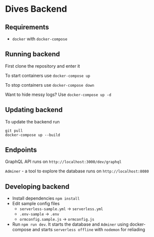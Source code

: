 # Dives Backend

## Requirements
* `docker` with `docker-compose`

## Running backend
First clone the repository and enter it 

To start containers use `docker-compose up`

To stop containers use `docker-compose down`

Want to hide messy logs? Use `docker-compose up -d`

## Updating backend

To update the backend run 
```
git pull
docker-compose up --build
```

## Endpoints

GraphQL API runs on `http://localhost:3000/dev/graphql`

`Adminer` - a tool to explore the database runs on `http://localhost:8080`

## Developing backend

* Install dependencies `npm install`
* Edit sample config files
    * `serverless-sample.yml` -> `serverless.yml`
    * `.env-sample` -> `.env`
    * `ormconfig.sample.js` -> `ormconfig.js`
* Run `npm run dev`. It starts the database and `Adminer` using docker-compose and starts `serverless offline` with `nodemon` for reliading

